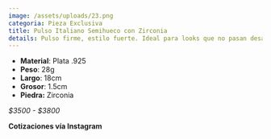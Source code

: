 ```yaml
---
image: /assets/uploads/23.png
categoria: Pieza Exclusiva
title: Pulso Italiano Semihueco con Zirconia
details: Pulso firme, estilo fuerte. Ideal para looks que no pasan desapercibidos.
---
```

* **Material**: Plata .925
* **Peso**: 28g
* **Largo**: 18cm
* **G﻿rosor**: 1.5cm
* **P﻿iedra:** Zirconia

*$3500 - $3800*

**Cotizaciones vía Instagram**